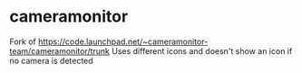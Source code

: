# cameramonitor
Fork of https://code.launchpad.net/~cameramonitor-team/cameramonitor/trunk
Uses different icons and doesn't show an icon if no camera is detected
